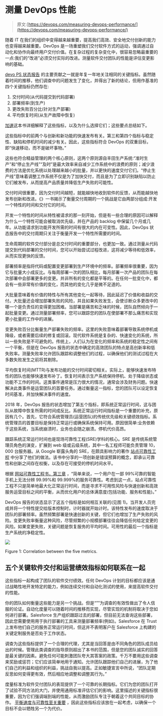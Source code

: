 # 测量 DevOps 性能

> 原文:[https://devops.com/measuring-devops-performance/](https://devops.com/measuring-devops-performance/)

随着 IT 在我们的组织中变得越来越重要，提高我们高效、安全地交付创新的能力也变得越来越重要。DevOps 是一场重塑我们交付软件方式的运动，强调通过自动化和协作向最终用户交付价值。在复杂过程的复杂变化中，很容易忽略最重要的一点:我们的“改进”必须交付实际的改进。测量软件交付团队的性能是评估变更影响的基础。

[devo PS 状态报告](https://cloud.google.com/blog/products/devops-sre/the-2019-accelerate-state-of-devops-elite-performance-productivity-and-scaling) 的主要贡献之一就是年复一年地关注相同的关键指标。虽然随着时间的推移，他们调查中的问题发生了变化，并得出了新的结论，但用作基准的四个关键指标仍然存在:

1.  交付时间(从代码提交到代码部署)
2.  部署频率(到生产)
3.  更改失败百分比(针对生产部署)
4.  平均恢复时间(从生产故障中恢复)

[加速](https://itrevolution.com/book/accelerate/)这本书详细解释了这些指标，以及为什么选择它们；这些要点总结如下。

这些指标中的前两个与创新和新功能的快速发布有关。第三和第四个指标与稳定性、缺陷和停机时间的减少有关。因此，这些指标符合 DevOps 的双重目标，即“快速移动，而不是破坏事物。”

这些也符合精益管理的两个核心原则，这两个原则源自丰田生产系统:“准时生产”和“停止生产线”“及时”是最大效率来自减少工作系统中的浪费的原则；减少浪费的方法是优化系统以处理越来越小的批量，并以更快的速度交付它们。“停止生产线”意味着调整工作系统不仅是为了加快交付，而且是为了立即识别缺陷以防止它们被发布，从而提高产品质量并降低生产失败的可能性。

交付时间很重要，因为交付时间越短，就能越快地收到软件的反馈，从而能越快地发布创新和改进。《》一书揭示了衡量交付周期的一个挑战是它由两部分组成:开发一个特性的时间和交付它的时间。

开发一个特性的时间从特性被请求的那一刻开始，但是有一些合理的原因可以解释为什么一个特性可能会被取消优先级，并在产品的 backlog 中保留几个月或几年。从功能请求到功能开发所需的时间有很大的内在可变性。因此，DevOps 状态报告中的交付周期只关注于衡量开发一个特性所需要的时间。

生命周期的软件交付部分是总交付时间的重要部分，也更加一致。通过测量从代码提交到代码部署的交付时间，您可以开始尝试过程改进，这将减少等待和低效率，从而实现更快的反馈。

部署频率是指将代码或配置变更部署到生产环境中的频率。部署频率很重要，因为它与批量大小成反比。与每周部署一次的团队相比，每月部署一次产品的团队在每次部署中会部署更多的变更。并非所有的变化都是平等的。在任何一批变化中，都会有一些非常有价值的变化，而其他的变化几乎是微不足道的。

大批量意味着有价值的特性与所有其他变化一起等待，因此延迟了价值和收益的交付。大批量还会增加部署失败的风险，并且如果失败发生，会使诊断众多更改中的哪一个是负责任的变得更加困难。当部署是痛苦和乏味的时候，团队自然倾向于一起批量变更。通过测量部署频率，您可以跟踪您的团队在使部署不那么痛苦和实现更小批量的工作中的进展。

变更失败百分比衡量生产部署失败的频率。这里的失败意味着部署导致系统停机或降级，或者需要后续的修复或回滚。现代软件系统是复杂的、快速变化的系统，所以一些失败是不可避免的。传统上，人们认为在变化的频率和系统的稳定性之间有一个平衡，但是在 DevOps 报告的状态中确定的高效团队的特点是高创新率和低失败率。测量失败率允许团队跟踪和调整他们的过程，以确保他们的测试过程在大多数失败发生之前将其剔除。

平均恢复时间(MTTR)与发布功能的交付时间密切相关。实际上，能够快速发布特性的团队也能够快速发布补丁。恢复时间表示生产系统保持停机、处于降级状态或功能不工作的时间。这类事件通常是压力很大的情况，通常会涉及财务问题。快速解决此类事件是运营团队的首要任务。通过衡量这一指标，您的团队可以设定恢复时间基准，并加快解决事件的速度。

2018 年，DevOps 报告的状态增加了第五个指标，即系统正常运行时间，这与团队从故障中恢复所需的时间成反比。系统正常运行时间指标是一个重要的补充，原因有几个。首先，它符合系统管理员(运营团队)的传统优先级和关键绩效指标。系统管理员的首要目标是保持正常运行或确保系统保持可用。原因很简单:业务依赖于这些系统，当系统崩溃时，业务也会随之崩溃。停机代价高昂。

跟踪系统正常运行时间也是现场可靠性工程(SRE)学科的核心。SRE 是传统系统管理员角色的演变，扩展到 web 级或云级系统，其中一名工程师可能负责管理 10，000 台服务器。从 Google 崭露头角的 SRE，在颇具影响力的著作 [站点可靠性工程](https://landing.google.com/sre/sre-book/toc/index.html) 中分享了他们的做法。该书中分享的一项创新是错误预算的概念，即承认可靠性和创新之间存在权衡，以及存在可接受的停机时间水平。

根据 [网站可靠性工程书，第三章](https://landing.google.com/sre/sre-book/chapters/embracing-risk/) ，“简单来说，一个用户在一部 99%可靠的智能手机上无法分辨 99.99%和 99.999%的服务可靠性。考虑到这一点，站点可靠性工程不只是简单地最大化正常运行时间，而是寻求不可用性风险与快速创新和高效服务运营目标之间的平衡，从而优化用户的总体满意度(包括功能、服务和性能)。”

DevOps 报告的状态显示了这五个指标是如何相互关联的(见图 1)。当开发人员完成并将一个特性提交给版本控制时，计时器就开始计时。该特性发布的速度取决于团队的部署频率。虽然频繁部署是快速创新的关键，但它们也增加了生产失败的风险。变更失败率衡量这种风险，尽管频繁的小规模部署往往会降低任何给定变更的风险。如果变更失败，关键问题是恢复服务的平均时间。可用性的最后一个指标是生产系统的净稳定性。

![](../Images/a6e7efd1b9a80e4a86c0b8715ef2c1b7.png)

Figure 1: Correlation between the five metrics.

## **五个关键软件交付和运营绩效指标如何联系在一起**

这些指标一起构成了团队的软件交付绩效。任何 DevOps 计划的目标都应该是通过战略性地开发特定的能力，例如连续交付和自动化测试的使用，来提高软件交付的性能。

你的团队如何衡量这些能力是另一个挑战。但是“””为调查的有效性做出了令人信服的论证。自动化度量可以随着时间的推移而实现，尽管实现的机制将取决于您如何进行部署。Salesforce 生产组织跟踪过去的部署，但目前无法查询这些部署，因此您需要使用用于执行部署的工具来测量部署频率(例如)。Salesforce 在 Trust 上发布他们自己的服务正常运行时间，但这并不表明客户在 Salesforce 上构建的关键定制服务是否处于工作状态。

调查为这些指标提供了一个合理的代理，尤其是当回答是由不同角色的团队成员给出的时候。管理此类调查的指导原则超出了本书的范围，但是您的团队诚实的回答是最关键的因素。避免任何可能刺激团队夸大其答案的政策。千万不要用这些调查来奖励或惩罚；它们应该简单地用于通知。允许团队跟踪他们自己的进展，为了他们自己的利益和组织的利益，挑战自我以提高。正如敏捷宣言中所说，“团队定期反思如何变得更有效，然后相应地调整和调整其行为。”

度量标准为软件交付团队的表现提供了一个可靠的长期指标。它们为您的团队打开了试验不同方法的大门，并使用通用标准评估它们的影响。这里描述的关键指标很重要，因为它们强调端到端的性能，从而激励团队专注于朝着这个共同目标的协作。 [平衡速度与可靠性至关重要](https://www.copado.com/2020/03/build-on-remote-teams/) ，因此这些指标应该放在一起考虑，以确保一个目标不会以牺牲另一个为代价。